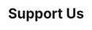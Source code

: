 ---
layout: page
title: Support Us
permalink: /support/
hero_title: Support That Grows
hero_text: Your support provides the seeds, tools, and care that bring our orchard to life. Help us grow something beautiful in the South End.
hero_button:
  href: #
  text: Donate
  target_blank: true
sections:
  - id: our-impact
    title: Our Impact
    content:
      - Every dollar goes directly toward orchard tools, soil, plants, and community programming.
    button:
      href: #
      text: Help Us Grow
      target_blank: true
    youtube: "https://www.youtube.com/embed/1OZ-MsLd_jE"
    alt: "Funding that we need to cultivate our beautiful self-sustaining green space."

---